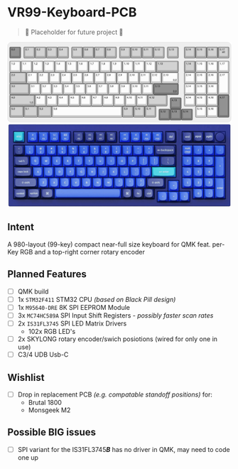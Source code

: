 # VR99-Keyboard-PCB

> &#128679; Placeholder for future project &#128679;

![](docs/vr99-layout.png)
![](docs/vr99-render.png)

## Intent

A 980-layout (99-key) compact near-full size keyboard for QMK feat. per-Key RGB and a top-right corner rotary encoder

## Planned Features

- [ ] QMK build
- [ ] 1x `STM32F411` STM32 CPU *(based on Black Pill design)*
- [ ] 1x `M95640-DRE` 8K SPI EEPROM Module
- [ ] 3x `MC74HC589A` SPI Input Shift Registers *- possibly faster scan rates*
- [ ] 2x `IS31FL3745` SPI LED Matrix Drivers
    - 102x RGB LED's
- [ ] 2x SKYLONG rotary encoder/swich posiotions (wired for only one in use)
- [ ] C3/4 UDB Usb-C 

## Wishlist

- [ ] Drop in replacement PCB *(e.g. compatable standoff positions)* for:
    - Brutal 1800
    - Monsgeek M2

## Possible BIG issues

- [ ] SPI variant for the IS31FL3745***B*** has no driver in QMK, may need to code one up
